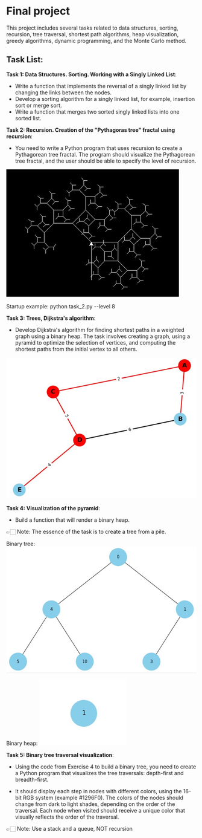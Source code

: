 # Final project

This project includes several tasks related to data structures, sorting, recursion, tree traversal, shortest path algorithms, heap visualization, greedy algorithms, dynamic programming, and the Monte Carlo method.

## Task List:

**Task 1: Data Structures. Sorting. Working with a Singly Linked List**:

- Write a function that implements the reversal of a singly linked list by changing the links between the nodes.
- Develop a sorting algorithm for a singly linked list, for example, insertion sort or merge sort.
- Write a function that merges two sorted singly linked lists into one sorted list.

**Task 2: Recursion. Creation of the "Pythagoras tree" fractal using recursion**:

- You need to write a Python program that uses recursion to create a Pythagorean tree fractal. The program should visualize the Pythagorean tree fractal, and the user should be able to specify the level of recursion.

![Screenshoot](./images/tree.jpg)

Startup example: python task_2.py --level 8

**Task 3: Trees, Dijkstra's algorithm**:

- Develop Dijkstra's algorithm for finding shortest paths in a weighted graph using a binary heap. The task involves creating a graph, using a pyramid to optimize the selection of vertices, and computing the shortest paths from the initial vertex to all others.

![Screenshoot](./images/graph.jpg)

**Task 4: Visualization of the pyramid**:

- Build a function that will render a binary heap.

👉🏻 Note: The essence of the task is to create a tree from a pile.

Binary tree:
![Screenshoot](./images/draw_tree.jpg)

Binary heap:
![Screenshoot](./images/draw_heap.jpg)

**Task 5: Binary tree traversal visualization**:

- Using the code from Exercise 4 to build a binary tree, you need to create a Python program that visualizes the tree traversals: depth-first and breadth-first.

- It should display each step in nodes with different colors, using the 16-bit RGB system (example #1296F0). The colors of the nodes should change from dark to light shades, depending on the order of the traversal. Each node when visited should receive a unique color that visually reflects the order of the traversal.

👉🏻 Note: Use a stack and a queue, NOT recursion
